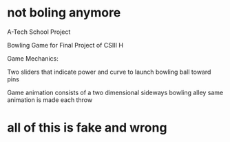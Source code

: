 # not boling anymore
A-Tech School Project

Bowling Game for Final Project of CSIII H

Game Mechanics:

Two sliders that indicate power and curve to launch bowling ball toward pins

Game animation consists of a two dimensional sideways bowling alley
same animation is made each throw

# all of this is fake and wrong
